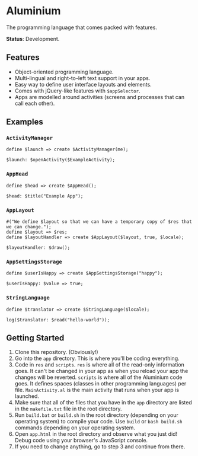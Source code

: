 # Aluminium
The programming language that comes packed with features.

**Status**: Development.

## Features
* Object-oriented programming language.
* Multi-lingual and right-to-left text support in your apps.
* Easy way to define user interface layouts and elements.
* Comes with jQuery-like features with `$appSelector`.
* Apps are modelled around activities (screens and processes that can call each other).

## Examples
### `ActivityManager`
```
define $launch => create $ActivityManager(me);

$launch: $openActivity($ExampleActivity);
```

### `AppHead`
```
define $head => create $AppHead();

$head: $title("Example App");
```

### `AppLayout`
```
#("We define $layout so that we can have a temporary copy of $res that we can change.");
define $layout => $res;
define $layoutHandler => create $AppLayout($layout, true, $locale);

$layoutHandler: $draw();
```

### `AppSettingsStorage`
```
define $userIsHappy => create $AppSettingsStorage("happy");

$userIsHappy: $value => true;
```

### `StringLanguage`
```
define $translator => create $StringLanguage($locale);

log($translator: $read("hello-world"));
```

## Getting Started
1. Clone this repository. (Obviously!)
2. Go into the `app` directory. This is where you'll be coding everything.
3. Code in `res` and `scripts`. `res` is where all of the read-only information goes. It can't be changed in your app as when you reload your app the changes will be reverted. `scripts` is where all of the Aluminium code goes. It defines spaces (classes in other programming languages) per file. `MainActivity.al` is the main activity that runs when your app is launched.
4. Make sure that all of the files that you have in the `app` directory are listed in the `makefile.txt` file in the root directory.
5. Run `build.bat` or `build.sh` in the root directory (depending on your operating system) to compile your code. Use `build` or `bash build.sh` commands depending on your operating system.
6. Open `app.html` in the root directory and observe what you just did! Debug code using your browser's JavaScript console.
7. If you need to change anything, go to step 3 and continue from there.
